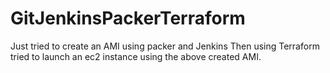 # GitJenkinsPackerTerraform
Just tried to create an AMI using packer and Jenkins
Then using Terraform tried to launch an ec2 instance using the above created AMI.
